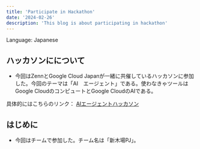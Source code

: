 ```yaml
---
title: 'Participate in Hackathon'
date: '2024-02-26'
description: 'This blog is about participating in hackathon'
---
```


Language: Japanese

## ハッカソンにについて

- 今回はZennとGoogle Cloud Japanが一緒に共催しているハッカソンに参加した。今回のテーマは「AI　エージェント」である。使わなきゃツールはGoogle CloudのコンピュートとGoogle CloudのAIである。


具体的にはこちらのリンク：
[AIエージェントハッカソン](https://zenn.dev/hackathons/2024-google-cloud-japan-ai-hackathon)

## はじめに

- 今回はチームで参加した。チーム名は「新木場PJ」。


